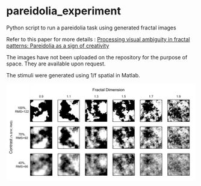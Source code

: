 # pareidolia_experiment
Python script to run a pareidolia task using generated fractal images

Refer to this paper for more details : [Processing visual ambiguity in fractal patterns: Pareidolia as a sign of creativity](https://www.sciencedirect.com/science/article/pii/S258900422201375X)

The images have not been uploaded on the repository for the purpose of space.
They are available upon request.

The stimuli were generated using 1/f spatial in Matlab.

![My Image](Fig1_stimuli.TIFF)
